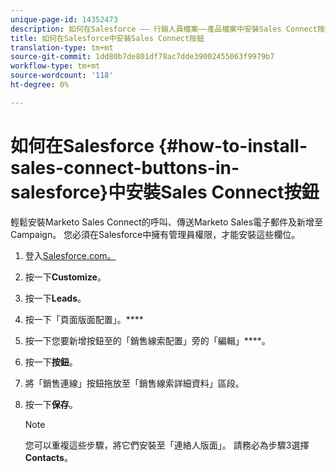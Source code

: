 ```yaml
---
unique-page-id: 14352473
description: 如何在Salesforce —— 行銷人員檔案——產品檔案中安裝Sales Connect按鈕
title: 如何在Salesforce中安裝Sales Connect按鈕
translation-type: tm+mt
source-git-commit: 1dd80b7de801df78ac7dde39002455063f9979b7
workflow-type: tm+mt
source-wordcount: '118'
ht-degree: 0%

---
```



# 如何在Salesforce {#how-to-install-sales-connect-buttons-in-salesforce}中安裝Sales Connect按鈕

輕鬆安裝Marketo Sales Connect的呼叫、傳送Marketo Sales電子郵件及新增至Campaign。 您必須在Salesforce中擁有管理員權限，才能安裝這些欄位。

1. 登入[Salesforce.com。](https://salesforce.com)
1. 按一下&#x200B;**Customize**。
1. 按一下&#x200B;**Leads**。
1. 按一下「頁面版面配置」。****
1. 按一下您要新增按鈕至的「銷售線索配置」旁的「編輯」****。
1. 按一下&#x200B;**按鈕**。
1. 將「銷售連線」按鈕拖放至「銷售線索詳細資料」區段。
1. 按一下&#x200B;**保存**。

   >[!NOTE]
   >
   >您可以重複這些步驟，將它們安裝至「連絡人版面」。 請務必為步驟3選擇&#x200B;**Contacts**。
